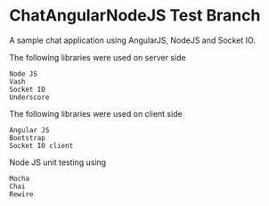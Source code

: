 # ChatAngularNodeJS **Test Branch**
A sample chat application using AngularJS, NodeJS and Socket IO.

 The following libraries were used on server side

    Node JS
    Vash
    Socket IO
    Underscore
    
   The following libraries were used on client side

    Angular JS
    Bootstrap
    Socket IO client

Node JS unit testing using

    Mocha
    Chai
    Rewire
